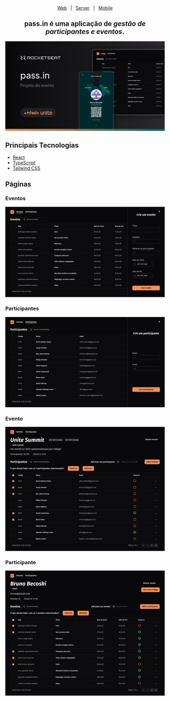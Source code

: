<div align="center">
  <a href="https://github.com/BrunoBecoski/nlw-unite-pass-in-web">Web</a> 
  &nbsp; | &nbsp;
  <a href="https://github.com/BrunoBecoski/nlw-unite-pass-in-server">Server</a>
  &nbsp; | &nbsp;
  <a href="https://github.com/BrunoBecoski/nlw-unite-pass-in-mobile">Mobile</a>
</div>

<div align="center">
  <h2>pass.in é uma aplicação de <i>gestão de participantes e eventos</i>.</h2>
</div>

<img src=".github/cover.png" alt="pass.in web" />

## Principais Tecnologias

- [React](https://react.dev)
- [TypeScript](https://www.typescriptlang.org)
- [Tailwind CSS](https://tailwindcss.com)

## Páginas

  ### Eventos
  <img src=".github/events.png" alt="Eventos" />
  
  ### Participantes
  <img src=".github/attendees.png" alt="Participantes" />

  ### Evento
  <img src=".github/event.png" alt="Evento"/>
  
  ### Participante
  <img src=".github/attendee.png" alt="Participante" />
